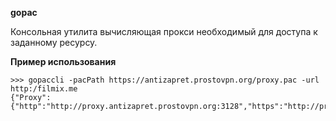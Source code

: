 **gopac**

Консольная утилита вычисляющая прокси необходимый для доступа к заданному 
ресурсу.

**Пример использования**

```
>>> gopaccli -pacPath https://antizapret.prostovpn.org/proxy.pac -url http:/filmix.me
{"Proxy":{"http":"http://proxy.antizapret.prostovpn.org:3128","https":"http://proxy.antizapret.prostovpn.org:3128"},"Error":""}
```